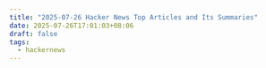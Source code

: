 ```yaml
---
title: "2025-07-26 Hacker News Top Articles and Its Summaries"
date: 2025-07-26T17:01:03+08:06
draft: false
tags:
  - hackernews
---
```


